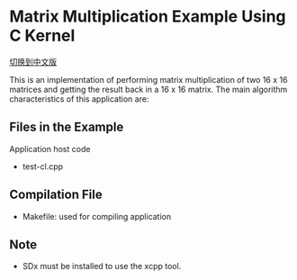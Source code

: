 Matrix Multiplication Example Using C Kernel
================================

[切换到中文版](./README_CN.md)

This is an implementation of performing matrix multiplication of two 16 x 16 matrices and getting the result back in a 16 x 16 matrix. 
The main algorithm characteristics of this application are:

Files in the Example
---------------------
Application host code

* test-cl.cpp

Compilation File
--------------------------------
* Makefile: used for compiling application

Note
--------------------------------
* SDx must be installed to use the xcpp tool.

